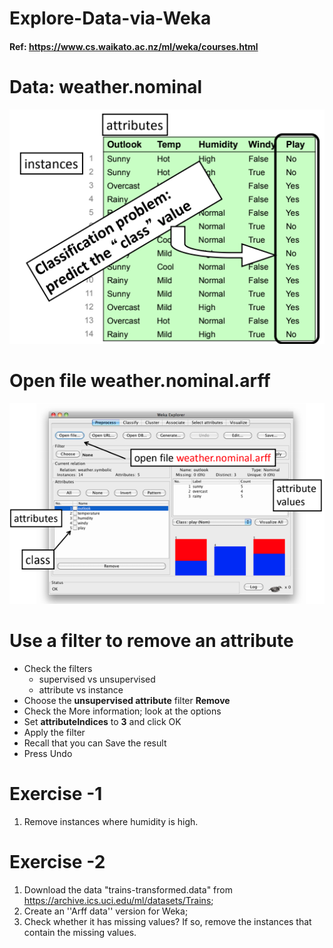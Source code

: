 # Explore-Data-via-Weka

#### Ref: https://www.cs.waikato.ac.nz/ml/weka/courses.html 


# Data: weather.nominal
![image](Figs/Fig1.png)

# Open file weather.nominal.arff
![image](Figs/Fig2.png)

# Use a filter to remove an attribute

* Check the filters  
  - supervised vs unsupervised  
  - attribute vs instance  
* Choose the **unsupervised attribute** filter **Remove**
* Check the More information; look at the options
* Set **attributeIndices** to **3** and click OK
* Apply the filter
* Recall that you can Save the result
* Press Undo

# Exercise -1 
1. Remove instances where humidity is high.

# Exercise -2
1. Download the data "trains-transformed.data" from https://archive.ics.uci.edu/ml/datasets/Trains; 
2. Create an ''Arff data'' version for Weka;
3. Check whether it has missing values? If so, remove the instances that contain the missing values.

